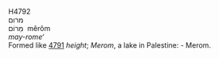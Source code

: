 <body>
  <p>H4792<br>  מרום  <br> מֵרוֹם  ‎  mêrôm  <br><i>may-rome‘ </i><br>Formed like <a href="h4791.htm">4791</a>  <i>height</i>; <i>Merom</i>, a lake in Palestine: - Merom.<br></p>
 </body>